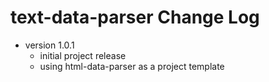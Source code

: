 # text-data-parser Change Log


- version 1.0.1
  - initial project release
  - using html-data-parser as a project template
